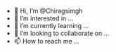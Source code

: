 - 👋 Hi, I’m @Chiragsimgh
- 👀 I’m interested in ...
- 🌱 I’m currently learning ...
- 💞️ I’m looking to collaborate on ...
- 📫 How to reach me ...

<!---
Chiragsimgh/Chiragsimgh is a ✨ special ✨ repository because its `README.md` (this file) appears on your GitHub profile.
You can click the Preview link to take a look at your changes.
--->
